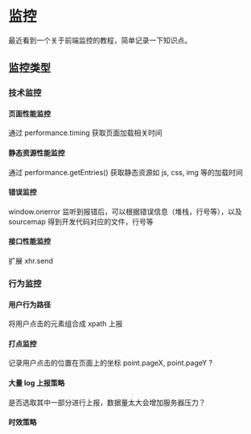 # 监控

最近看到一个关于前端监控的教程，简单记录一下知识点。

## 监控类型

### 技术监控

#### 页面性能监控

通过 performance.timing 获取页面加载相关时间

#### 静态资源性能监控

通过 performance.getEntries() 获取静态资源如 js, css, img 等的加载时间

#### 错误监控

window.onerror 监听到报错后，可以根据错误信息（堆栈，行号等），以及 sourcemap 得到开发代码对应的文件，行号等

#### 接口性能监控

扩展 xhr.send

### 行为监控

#### 用户行为路径

将用户点击的元素组合成 xpath 上报

#### 打点监控

记录用户点击的位置在页面上的坐标 point.pageX, point.pageY ?

#### 大量 log 上报策略

是否选取其中一部分进行上报，数据量太大会增加服务器压力？

#### 时效策略

